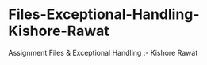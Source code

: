 # Files-Exceptional-Handling-Kishore-Rawat
Assignment Files &amp; Exceptional Handling :- Kishore Rawat
